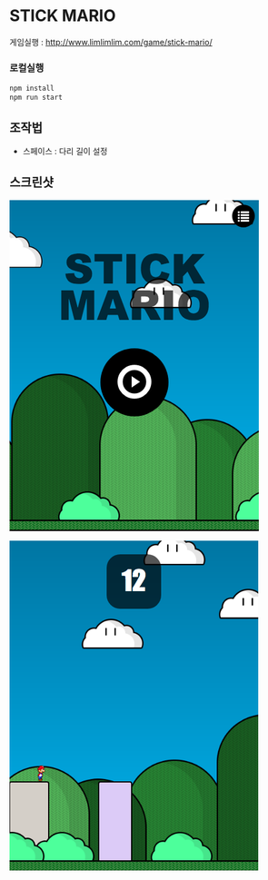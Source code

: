 # STICK MARIO

게임실행 : http://www.limlimlim.com/game/stick-mario/
### 로컬실행
```
npm install
npm run start
```
## 조작법
- 스페이스 : 다리 길이 설정
  
## 스크린샷

![](./doc/img/screenshot1.png)

![](./doc/img/screenshot2.png)
